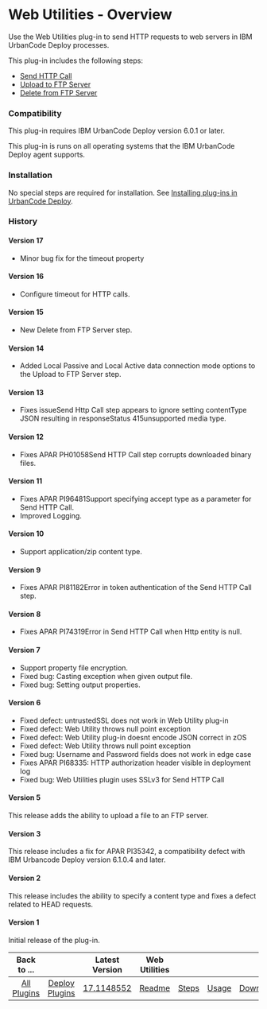
# Web Utilities - Overview

Use the Web Utilities plug-in to send HTTP requests to web servers in IBM UrbanCode Deploy processes.

This plug-in includes the following steps:

* [Send HTTP Call](steps/#send_http_call)
* [Upload to FTP Server](steps/#upload_to_ftp_server)
* [Delete from FTP Server](steps/#delete_from_ftp_server)

### Compatibility

This plug-in requires IBM UrbanCode Deploy version 6.0.1 or later.

This plug-in is runs on all operating systems that the IBM UrbanCode Deploy agent supports.

### Installation

No special steps are required for installation. See [Installing plug-ins in UrbanCode Deploy](https://community.ibm.com/community/user/wasdevops/blogs/laurel-dickson-bull1/2022/06/13/install-plugins "Installing plug-ins in UrbanCode Deploy").

### History

#### Version 17

* Minor bug fix for the timeout property

#### Version 16

* Configure timeout for HTTP calls.

#### Version 15

* New Delete from FTP Server step.

#### Version 14

* Added Local Passive and Local Active data connection mode options to the Upload to FTP Server step.

#### Version 13

* Fixes issueSend Http Call step appears to ignore setting contentType JSON resulting in responseStatus 415unsupported media type.

#### Version 12

* Fixes APAR PH01058Send HTTP Call step corrupts downloaded binary files.

#### Version 11

* Fixes APAR PI96481Support specifying accept type as a parameter for Send HTTP Call.
* Improved Logging.

#### Version 10

* Support application/zip content type.

#### Version 9

* Fixes APAR PI81182Error in token authentication of the Send HTTP Call step.

#### Version 8

* Fixes APAR PI74319Error in Send HTTP Call when Http entity is null.

#### Version 7

* Support property file encryption.
* Fixed bug: Casting exception when given output file.
* Fixed bug: Setting output properties.

#### Version 6

* Fixed defect: untrustedSSL does not work in Web Utility plug-in
* Fixed defect: Web Utility throws null point exception
* Fixed defect: Web Utility plug-in doesnt encode JSON correct in zOS
* Fixed defect: Web Utility throws null point exception
* Fixed bug: Username and Password fields does not work in edge case
* Fixes APAR PI68335: HTTP authorization header visible in deployment log
* Fixed bug: Web Utilities plugin uses SSLv3 for Send HTTP Call

#### Version 5

This release adds the ability to upload a file to an FTP server.

#### Version 3

This release includes a fix for APAR PI35342, a compatibility defect with IBM Urbancode Deploy version 6.1.0.4 and later.

#### Version 2

This release includes the ability to specify a content type and fixes a defect related to HEAD requests.

#### Version 1

Initial release of the plug-in.


|Back to ...||Latest Version|Web Utilities ||||
| :---: | :---: | :---: | :---: | :---: | :---: | :---: |
|[All Plugins](../../index.md)|[Deploy Plugins](../README.md)|[17.1148552](https://raw.githubusercontent.com/UrbanCode/IBM-UCD-PLUGINS/main/files/web-utilities/ucd-web-utilities-17.1148552.zip)|[Readme](README.md)|[Steps](steps.md)|[Usage](usage.md)|[Downloads](downloads.md)|

